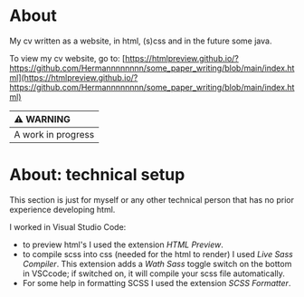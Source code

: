 # About
My cv written as a website, in html, (s)css and in the future some java.

To view my cv website, go to:
[https://htmlpreview.github.io/?https://github.com/Hermannnnnnnn/some_paper_writing/blob/main/index.html](https://htmlpreview.github.io/?https://github.com/Hermannnnnnnn/some_paper_writing/blob/main/index.html)

| :warning: WARNING           |
|:----------------------------|
| A work in progress    |

# About: technical setup
This section is just for myself or any other technical person that has no prior experience developing html.

I worked in Visual Studio Code: 
- to preview html's I used the extension *HTML Preview*.
- to compile scss into css (needed for the html to render) I used *Live Sass Compiler*. This extension adds a *Wath Sass* toggle switch on the bottom in VSCcode; if switched on, it will compile your scss file automatically.
- For some help in formatting SCSS I used the extension *SCSS Formatter*.